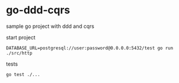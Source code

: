 # go-ddd-cqrs

sample go project with ddd and cqrs

start project

```
DATABASE_URL=postgresql://user:password@0.0.0.0:5432/test go run ./src/http
```

tests

```
go test ./...
```
